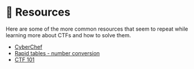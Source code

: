 # 🎪 Resources

Here are some of the more common resources that seem to repeat while learning more about CTFs and how to solve them. 

- [CyberChef](https://gchq.github.io/CyberChef/)
- [Rapid tables - number conversion](https://www.rapidtables.com/convert/number/index.html)
- [CTF 101](https://ctf101.org)

